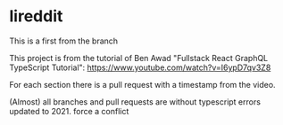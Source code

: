 # lireddit
This is a first from the branch

This project is from the tutorial of Ben Awad "Fullstack React GraphQL TypeScript Tutorial":
https://www.youtube.com/watch?v=I6ypD7qv3Z8

For each section there is a pull request with a timestamp from the video.

(Almost) all branches and pull requests are without typescript errors updated to 2021.
force a conflict
